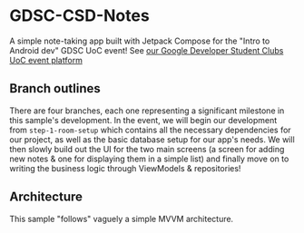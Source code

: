 # GDSC-CSD-Notes
A simple note-taking app built with Jetpack Compose for the "Intro to Android dev" GDSC UoC event! See [our Google Developer Student Clubs UoC event platform](https://gdsc.community.dev/university-of-crete/)

## Branch outlines
There are four branches, each one representing a significant milestone in this sample's development. In the event, we will begin our development from `step-1-room-setup` which contains all the necessary dependencies for our project, as well as the basic
database setup for our app's needs. We will then slowly build out the UI for the two main screens (a screen for adding new notes & one for displaying them in a simple list) and finally move on to writing the business logic through ViewModels &
repositories!

## Architecture
This sample "follows" vaguely a simple MVVM architecture.
